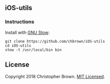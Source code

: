 ## iOS-utils

### Instructions

Install with [GNU Stow](https://www.gnu.org/software/stow/):

    git clone https://github.com/chbrown/iOS-utils
    cd iOS-utils
    stow -t /usr/local/bin bin


## License

Copyright 2018 Christopher Brown.
[MIT Licensed](https://chbrown.github.io/licenses/MIT/#2018).
